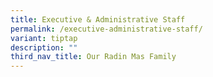 ```yaml
---
title: Executive & Administrative Staff
permalink: /executive-administrative-staff/
variant: tiptap
description: ""
third_nav_title: Our Radin Mas Family
---
```


